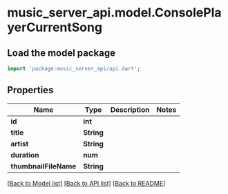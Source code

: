 # music_server_api.model.ConsolePlayerCurrentSong

## Load the model package
```dart
import 'package:music_server_api/api.dart';
```

## Properties
Name | Type | Description | Notes
------------ | ------------- | ------------- | -------------
**id** | **int** |  | 
**title** | **String** |  | 
**artist** | **String** |  | 
**duration** | **num** |  | 
**thumbnailFileName** | **String** |  | 

[[Back to Model list]](../README.md#documentation-for-models) [[Back to API list]](../README.md#documentation-for-api-endpoints) [[Back to README]](../README.md)


